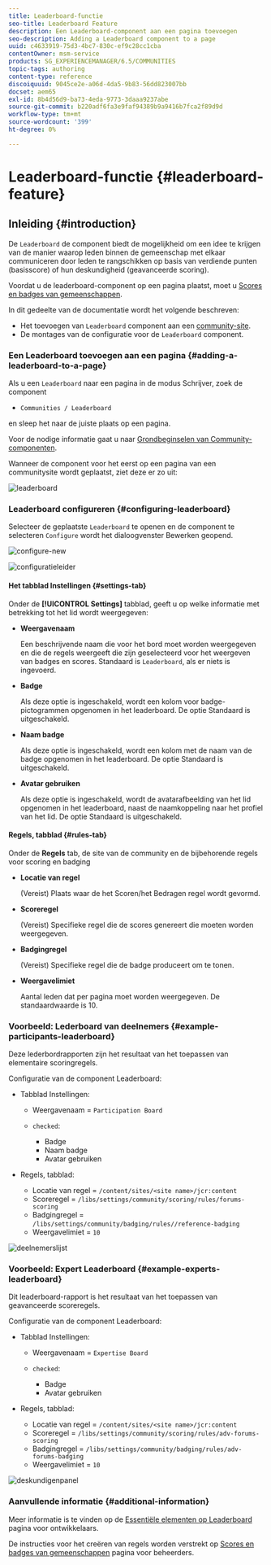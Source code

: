 ```yaml
---
title: Leaderboard-functie
seo-title: Leaderboard Feature
description: Een Leaderboard-component aan een pagina toevoegen
seo-description: Adding a Leaderboard component to a page
uuid: c4633919-75d3-4bc7-830c-ef9c28cc1cba
contentOwner: msm-service
products: SG_EXPERIENCEMANAGER/6.5/COMMUNITIES
topic-tags: authoring
content-type: reference
discoiquuid: 9045ce2e-a06d-4da5-9b83-56dd823007bb
docset: aem65
exl-id: 8b4d56d9-ba73-4eda-9773-3daaa9237abe
source-git-commit: b220adf6fa3e9faf94389b9a9416b7fca2f89d9d
workflow-type: tm+mt
source-wordcount: '399'
ht-degree: 0%

---
```


# Leaderboard-functie {#leaderboard-feature}

## Inleiding {#introduction}

De `Leaderboard` de component biedt de mogelijkheid om een idee te krijgen van de manier waarop leden binnen de gemeenschap met elkaar communiceren door leden te rangschikken op basis van verdiende punten (basisscore) of hun deskundigheid (geavanceerde scoring).

Voordat u de leaderboard-component op een pagina plaatst, moet u [Scores en badges van gemeenschappen](/help/communities/implementing-scoring.md).

In dit gedeelte van de documentatie wordt het volgende beschreven:

* Het toevoegen van `Leaderboard` component aan een [community-site](/help/communities/overview.md#community-sites).
* De montages van de configuratie voor de `Leaderboard` component.

### Een Leaderboard toevoegen aan een pagina {#adding-a-leaderboard-to-a-page}

Als u een `Leaderboard` naar een pagina in de modus Schrijver, zoek de component

* `Communities / Leaderboard`

en sleep het naar de juiste plaats op een pagina.

Voor de nodige informatie gaat u naar [Grondbeginselen van Community-componenten](/help/communities/basics.md).

Wanneer de component voor het eerst op een pagina van een communitysite wordt geplaatst, ziet deze er zo uit:

![leaderboard](assets/leaderboard.png)

### Leaderboard configureren {#configuring-leaderboard}

Selecteer de geplaatste `Leaderboard` te openen en de component te selecteren `Configure` wordt het dialoogvenster Bewerken geopend.

![configure-new](assets/configure-new.png)

![configuratieleider](assets/configure-leaderboard.png)

#### Het tabblad Instellingen {#settings-tab}

Onder de **[!UICONTROL Settings]** tabblad, geeft u op welke informatie met betrekking tot het lid wordt weergegeven:

* **Weergavenaam**

   Een beschrijvende naam die voor het bord moet worden weergegeven en die de regels weergeeft die zijn geselecteerd voor het weergeven van badges en scores.
Standaard is `Leaderboard`, als er niets is ingevoerd.

* **Badge**

   Als deze optie is ingeschakeld, wordt een kolom voor badge-pictogrammen opgenomen in het leaderboard.
De optie Standaard is uitgeschakeld.

* **Naam badge**

   Als deze optie is ingeschakeld, wordt een kolom met de naam van de badge opgenomen in het leaderboard.
De optie Standaard is uitgeschakeld.

* **Avatar gebruiken**

   Als deze optie is ingeschakeld, wordt de avatarafbeelding van het lid opgenomen in het leaderboard, naast de naamkoppeling naar het profiel van het lid.
De optie Standaard is uitgeschakeld.

#### Regels, tabblad {#rules-tab}

Onder de **Regels** tab, de site van de community en de bijbehorende regels voor scoring en badging

* **Locatie van regel**

   (Vereist) Plaats waar de het Scoren/het Bedragen regel wordt gevormd.

* **Scoreregel**

   (Vereist) Specifieke regel die de scores genereert die moeten worden weergegeven.

* **Badgingregel**

   (Vereist) Specifieke regel die de badge produceert om te tonen.

* **Weergavelimiet**

   Aantal leden dat per pagina moet worden weergegeven. De standaardwaarde is 10.

### Voorbeeld: Lederboard van deelnemers {#example-participants-leaderboard}

Deze lederbordrapporten zijn het resultaat van het toepassen van elementaire scoringregels.

Configuratie van de component Leaderboard:

* Tabblad Instellingen:

   * Weergavenaam = `Participation Board`
   * `checked`:

      * Badge
      * Naam badge
      * Avatar gebruiken

* Regels, tabblad:

   * Locatie van regel = `/content/sites/<site name>/jcr:content`
   * Scoreregel = `/libs/settings/community/scoring/rules/forums-scoring`
   * Badgingregel = `/libs/settings/community/badging/rules//reference-badging`
   * Weergavelimiet = `10`

![deelnemerslijst](assets/participants-leaderboard.png)

### Voorbeeld: Expert Leaderboard {#example-experts-leaderboard}

Dit leaderboard-rapport is het resultaat van het toepassen van geavanceerde scoreregels.

Configuratie van de component Leaderboard:

* Tabblad Instellingen:

   * Weergavenaam = `Expertise Board`
   * `checked`:

      * Badge
      * Avatar gebruiken

* Regels, tabblad:

   * Locatie van regel = `/content/sites/<site name>/jcr:content`
   * Scoreregel = `/libs/settings/community/scoring/rules/adv-forums-scoring`
   * Badgingregel = `/libs/settings/community/badging/rules/adv-forums-badging`
   * Weergavelimiet = `10`

![deskundigenpanel](assets/experts-leaderboard.png)

### Aanvullende informatie {#additional-information}

Meer informatie is te vinden op de [Essentiële elementen op Leaderboard](/help/communities/leaderboard.md) pagina voor ontwikkelaars.

De instructies voor het creëren van regels worden verstrekt op [Scores en badges van gemeenschappen](/help/communities/implementing-scoring.md) pagina voor beheerders.
